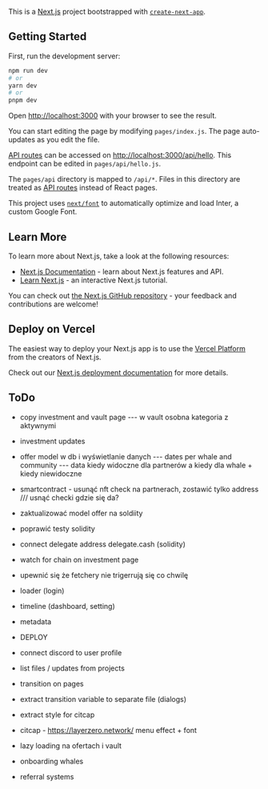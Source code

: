 This is a [Next.js](https://nextjs.org/) project bootstrapped with [`create-next-app`](https://github.com/vercel/next.js/tree/canary/packages/create-next-app).

## Getting Started

First, run the development server:

```bash
npm run dev
# or
yarn dev
# or
pnpm dev
```

Open [http://localhost:3000](http://localhost:3000) with your browser to see the result.

You can start editing the page by modifying `pages/index.js`. The page auto-updates as you edit the file.

[API routes](https://nextjs.org/docs/api-routes/introduction) can be accessed on [http://localhost:3000/api/hello](http://localhost:3000/api/hello). This endpoint can be edited in `pages/api/hello.js`.

The `pages/api` directory is mapped to `/api/*`. Files in this directory are treated as [API routes](https://nextjs.org/docs/api-routes/introduction) instead of React pages.

This project uses [`next/font`](https://nextjs.org/docs/basic-features/font-optimization) to automatically optimize and load Inter, a custom Google Font.

## Learn More

To learn more about Next.js, take a look at the following resources:

- [Next.js Documentation](https://nextjs.org/docs) - learn about Next.js features and API.
- [Learn Next.js](https://nextjs.org/learn) - an interactive Next.js tutorial.

You can check out [the Next.js GitHub repository](https://github.com/vercel/next.js/) - your feedback and contributions are welcome!

## Deploy on Vercel

The easiest way to deploy your Next.js app is to use the [Vercel Platform](https://vercel.com/new?utm_medium=default-template&filter=next.js&utm_source=create-next-app&utm_campaign=create-next-app-readme) from the creators of Next.js.

Check out our [Next.js deployment documentation](https://nextjs.org/docs/deployment) for more details.


## ToDo
- copy investment and vault page
--- w vault osobna kategoria z aktywnymi
- investment updates
- offer model w db i wyświetlanie danych 
--- dates per whale and community
---  data kiedy widoczne dla partnerów a kiedy dla whale + kiedy niewidoczne

- smartcontract - usunąć nft check na partnerach, zostawić tylko address /// usnąć checki gdzie się da?
- zaktualizować model offer na soldiity
- poprawić testy solidity
- connect delegate address delegate.cash (solidity)

- watch for chain on investment page
- upewnić się że fetchery nie trigerrują się co chwilę



- loader (login)
- timeline (dashboard, setting)
- metadata
- DEPLOY
- connect discord to user profile
- list files / updates from projects
- transition on pages
- extract transition variable to separate file (dialogs)
- extract style for citcap
- citcap - https://layerzero.network/ menu effect + font
- lazy loading na ofertach i vault
- onboarding whales
- referral systems
